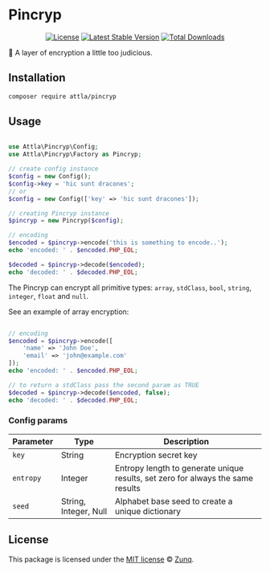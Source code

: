 # Pincryp

<p align="center">
<a href="LICENSE"><img src="https://img.shields.io/badge/license-MIT-lightgrey.svg" alt="License"></a>
<a href="https://packagist.org/packages/attla/pincryp"><img src="https://img.shields.io/packagist/v/attla/pincryp" alt="Latest Stable Version"></a>
<a href="https://packagist.org/packages/attla/pincryp"><img src="https://img.shields.io/packagist/dt/attla/pincryp" alt="Total Downloads"></a>
</p>

🧛 A layer of encryption a little too judicious.

## Installation

```bash
composer require attla/pincryp
```

## Usage

```php

use Attla\Pincryp\Config;
use Attla\Pincryp\Factory as Pincryp;

// create config instance
$config = new Config();
$config->key = 'hic sunt dracones';
// or
$config = new Config(['key' => 'hic sunt dracones']);

// creating Pincryp instance
$pincryp = new Pincryp($config);

// encoding
$encoded = $pincryp->encode('this is something to encode..');
echo 'encoded: ' . $encoded.PHP_EOL;

$decoded = $pincryp->decode($encoded);
echo 'decoded: ' . $decoded.PHP_EOL;

```

The Pincryp can encrypt all primitive types: `array`, `stdClass`, `bool`, `string`, `integer`, `float` and `null`.

See an example of array encryption:

```php

// encoding
$encoded = $pincryp->encode([
    'name' => 'John Doe',
    'email' => 'john@example.com'
]);
echo 'encoded: ' . $encoded.PHP_EOL;

// to return a stdClass pass the second param as TRUE
$decoded = $pincryp->decode($encoded, false);
echo 'decoded: ' . $decoded.PHP_EOL;

```

### Config params

| Parameter | Type | Description |
|--|--|--|
| ``key`` | String | Encryption secret key |
| ``entropy`` | Integer | Entropy length to generate unique results, set zero for always the same results |
| ``seed`` | String, Integer, Null | Alphabet base seed to create a unique dictionary |

## License

This package is licensed under the [MIT license](LICENSE) © [Zunq](https://zunq.com).
